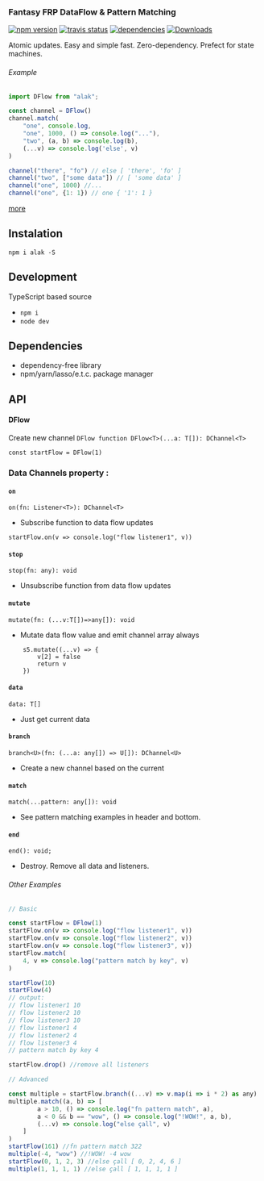 
### Fantasy FRP DataFlow & Pattern Matching
[![npm version](https://badge.fury.io/js/alak.svg)](https://badge.fury.io/js/alak)
[![travis status](https://travis-ci.org/gleba/alak.svg?branch=master)](https://travis-ci.org/gleba/alak)
[![dependencies](https://david-dm.org/gleba/alak.svg)](https://david-dm.org/gleba/alak)
[![Downloads](https://img.shields.io/npm/dt/alak.svg)](https://www.npmjs.com/package/alak)

Atomic updates.
Easy and simple fast.
Zero-dependency.
Prefect for state machines.

###### Example
```javascript
import DFlow from "alak";

const channel = DFlow()
channel.match(
    "one", console.log,
    "one", 1000, () => console.log("..."),
    "two", (a, b) => console.log(b),
    (...v) => console.log('else', v)
)

channel("there", "fo") // else [ 'there', 'fo' ]
channel("two", ["some data"]) // [ 'some data' ]
channel("one", 1000) //...
channel("one", {1: 1}) // one { '1': 1 }

```
[more](https://github.com/gleba/alak/blob/master/tests/)

## Instalation 
`npm i alak -S`

## Development
TypeScript based source 
- `npm i`
- `node dev`

## Dependencies 
- dependency-free library
- npm/yarn/lasso/e.t.c. package manager

## API

#### DFlow 
Create new channel
`DFlow function DFlow<T>(...a: T[]): DChannel<T>`
```
const startFlow = DFlow(1) 
``` 
### Data Channels property :
#### `on`
`on(fn: Listener<T>): DChannel<T>`
- Subscribe function to data flow updates
```
startFlow.on(v => console.log("flow listener1", v))
```
#### `stop`
`stop(fn: any): void`
- Unsubscribe function from data flow updates 

#### `mutate`
`mutate(fn: (...v:T[])=>any[]): void`
- Mutate data flow value and emit channel array always
```
    s5.mutate((...v) => {        
        v[2] = false
        return v
    })

```
#### `data`
`data: T[]`
- Just get current data 

#### `branch`
`branch<U>(fn: (...a: any[]) => U[]): DChannel<U>`
- Create a new channel based on the current 

#### `match`
`match(...pattern: any[]): void`
- See pattern matching examples in header and bottom.

#### `end`
`end(): void;`
- Destroy. Remove all data and listeners.


###### Other Examples
```javascript
// Basic 

const startFlow = DFlow(1)
startFlow.on(v => console.log("flow listener1", v))
startFlow.on(v => console.log("flow listener2", v))
startFlow.on(v => console.log("flow listener3", v))
startFlow.match(
    4, v => console.log("pattern match by key", v)
)

startFlow(10)
startFlow(4)
// output:
// flow listener1 10
// flow listener2 10
// flow listener3 10
// flow listener1 4
// flow listener2 4
// flow listener3 4
// pattern match by key 4

startFlow.drop() //remove all listeners

// Advanced

const multiple = startFlow.branch((...v) => v.map(i => i * 2) as any)
multiple.match((a, b) => [
        a > 10, () => console.log("fn pattern match", a),
        a < 0 && b == "wow", () => console.log("!WOW!", a, b),
        (...v) => console.log("else çall", v)
    ]
)
startFlow(161) //fn pattern match 322
multiple(-4, "wow") //!WOW! -4 wow
startFlow(0, 1, 2, 3) //else çall [ 0, 2, 4, 6 ]
multiple(1, 1, 1, 1) //else çall [ 1, 1, 1, 1 ]
```
